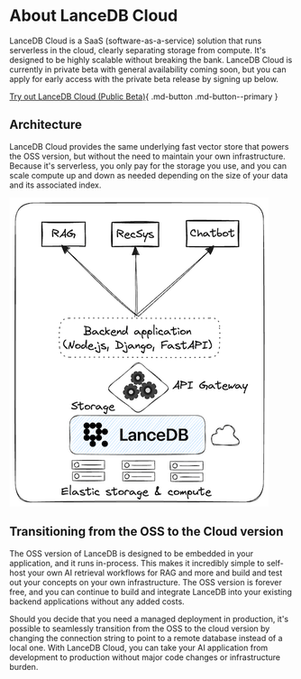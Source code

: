 # About LanceDB Cloud

LanceDB Cloud is a SaaS (software-as-a-service) solution that runs serverless in the cloud, clearly separating storage from compute. It's designed to be highly scalable without breaking the bank. LanceDB Cloud is currently in private beta with general availability coming soon, but you can apply for early access with the private beta release by signing up below.

[Try out LanceDB Cloud (Public Beta)](https://cloud.lancedb.com){ .md-button .md-button--primary }

## Architecture

LanceDB Cloud provides the same underlying fast vector store that powers the OSS version, but without the need to maintain your own infrastructure. Because it's serverless, you only pay for the storage you use, and you can scale compute up and down as needed depending on the size of your data and its associated index.

![LanceDB Cloud](../../assets/lancedb_cloud.png)

## Transitioning from the OSS to the Cloud version

The OSS version of LanceDB is designed to be embedded in your application, and it runs in-process. This makes it incredibly simple to self-host your own AI retrieval workflows for RAG and more and build and test out your concepts on your own infrastructure. The OSS version is forever free, and you can continue to build and integrate LanceDB into your existing backend applications without any added costs.

Should you decide that you need a managed deployment in production, it's possible to seamlessly transition from the OSS to the cloud version by changing the connection string to point to a remote database instead of a local one. With LanceDB Cloud, you can take your AI application from development to production without major code changes or infrastructure burden.
